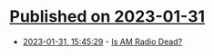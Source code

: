 # [Published on 2023-01-31](index.md)

* [2023-01-31, 15:45:29](https://news.ycombinator.com/item?id=34596554) - [Is AM Radio Dead?](https://www.jeffgeerling.com/blog/2023/am-radio-dead)

